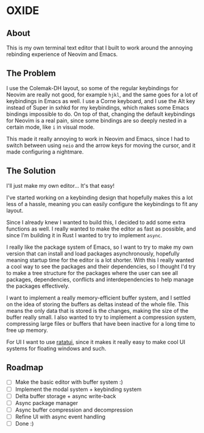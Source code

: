 # OXIDE

## About

This is my own terminal text editor that I built to work around the annoying rebinding experience of Neovim and Emacs.

## The Problem

I use the Colemak-DH layout, so some of the regular keybindings for Neovim are really not good, for example `hjkl`, and the same goes for a lot of keybindings in Emacs as well. I use a Corne keyboard, and I use the Alt key instead of Super in sxhkd for my keybindings, which makes some Emacs bindings impossible to do. On top of that, changing the default keybindings for Neovim is a real pain, since some bindings are so deeply nested in a certain mode, like `i` in visual mode.

This made it really annoying to work in Neovim and Emacs, since I had to switch between using `neio` and the arrow keys for moving the cursor, and it made configuring a nightmare.

## The Solution

I'll just make my own editor... It's that easy!

I've started working on a keybinding design that hopefully makes this a lot less of a hassle, meaning you can easily configure the keybindings to fit any layout.

Since I already knew I wanted to build this, I decided to add some extra functions as well. I really wanted to make the editor as fast as possible, and since I'm building it in Rust I wanted to try to implement `async`. 

I really like the package system of Emacs, so I want to try to make my own version that can install and load packages asynchronously, hopefully meaning startup time for the editor is a lot shorter. With this I really wanted a cool way to see the packages and their dependencies, so I thought I'd try to make a tree structure for the packages where the user can see all packages, dependencies, conflicts and interdependencies to help manage the packages effectively.

I want to implement a really memory-efficient buffer system, and I settled on the idea of storing the buffers as deltas instead of the whole file. This means the only data that is stored is the changes, making the size of the buffer really small. I also wanted to try to implement a compression system, compressing large files or buffers that have been inactive for a long time to free up memory.

For UI I want to use [ratatui](https://github.com/ratatui/ratatui), since it makes it really easy to make cool UI systems for floating windows and such.

## Roadmap

- [ ] Make the basic editor with buffer system :)
- [ ] Implement the modal system + keybinding system
- [ ] Delta buffer storage + async write-back
- [ ] Async package manager
- [ ] Async buffer compression and decompression
- [ ] Refine UI with async event handling
- [ ] Done :)
